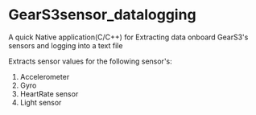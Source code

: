 # GearS3sensor_datalogging
A quick Native application(C/C++) for Extracting data onboard GearS3's sensors and logging into a text file

Extracts sensor values for the following sensor's:
1) Accelerometer
2) Gyro
3) HeartRate sensor
4) Light sensor
